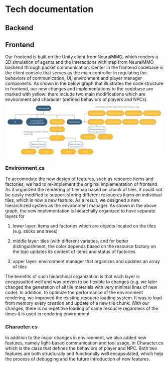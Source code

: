 # Tech documentation

## Backend

## Frontend 

Our frontend is built on the Unity client from NeuralMMO, which renders a 3D simulation of agents and the interactions with map from NeuralMMO backend through packet communication. Center in the frontend codebase is the client console that serves as the main controller in regulating the behaviors of communication, UI, environment and player manager components. As shown in the below graph that illustrates the code structure in frontend, our new changes and implementations to the codebase are marked with yellow: there include two main modifications which are environment and character (defined behaviors of players and NPCs).     
![frontend_graph](frontend_graph.png)
### Environment.cs 
To accomodate the new design of features, such as resource items and factories, we had to re-implement the original implementation of frontend. As it organized the rendering of tilemap based on chunk of tiles, it could not be easily modified to support storing different resoucres items on individual tiles, which is now a new feature. As a result, we designed a new hierarchized system as the environment manager. As shown in the above graph, the new implementation is hiearchally organized to have separate layers for 

1. lower layer: items and factories which are objects located on the tiles (e.g. sticks and trees) 

2. middle layer: tiles (with different variaties, and for better distinguishment, the color depends based on the resource factory on the top) updates its content of items and status of factories

3. upper layer: environment manager that organizes and updates an array of tiles

The benefits of such hiearchical organization is that each layer is encapsualted well and was proven to be flexible to changes (e.g. we later changed the generation of all tile materials with very minimal lines of new code).
In addition, to optimize the performance of the environment rendering, we improved the existing resoucre loading system. It was to load from memory every creation and update of a new tile chunk. With our changes, there is no repetitive loading of same resoucre regardless of the times it is used in rendering environment.

### Character.cs

In addition to the major changes in environment, we also added new features, namely light-based communication and tool usage, in Character.cs which is the class that defines the behaviors of player and NPC. Both two features are both structurally and functionally well encapsulated, which help the process of debugging and the future introduction of new features.
